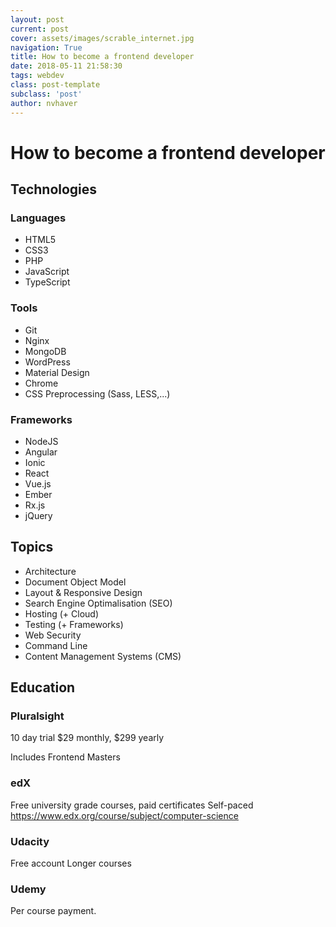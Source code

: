 ```yaml
---
layout: post
current: post
cover: assets/images/scrable_internet.jpg
navigation: True
title: How to become a frontend developer
date: 2018-05-11 21:58:30
tags: webdev
class: post-template
subclass: 'post'
author: nvhaver
---
```

# How to become a frontend developer
## Technologies
### Languages

- HTML5
- CSS3
- PHP
- JavaScript
- TypeScript

### Tools

- Git
- Nginx
- MongoDB
- WordPress
- Material Design
- Chrome
- CSS Preprocessing (Sass, LESS,...) 

### Frameworks

- NodeJS
- Angular
- Ionic
- React
- Vue.js
- Ember
- Rx.js
- jQuery

## Topics

- Architecture
- Document Object Model
- Layout & Responsive Design
- Search Engine Optimalisation (SEO)
- Hosting (+ Cloud)
- Testing (+ Frameworks)
- Web Security
- Command Line
- Content Management Systems (CMS)

## Education
### Pluralsight

10 day trial
$29 monthly, $299 yearly

Includes Frontend Masters

### edX

Free university grade courses, paid certificates
Self-paced
https://www.edx.org/course/subject/computer-science

### Udacity

Free account
Longer courses

### Udemy
Per course payment.

